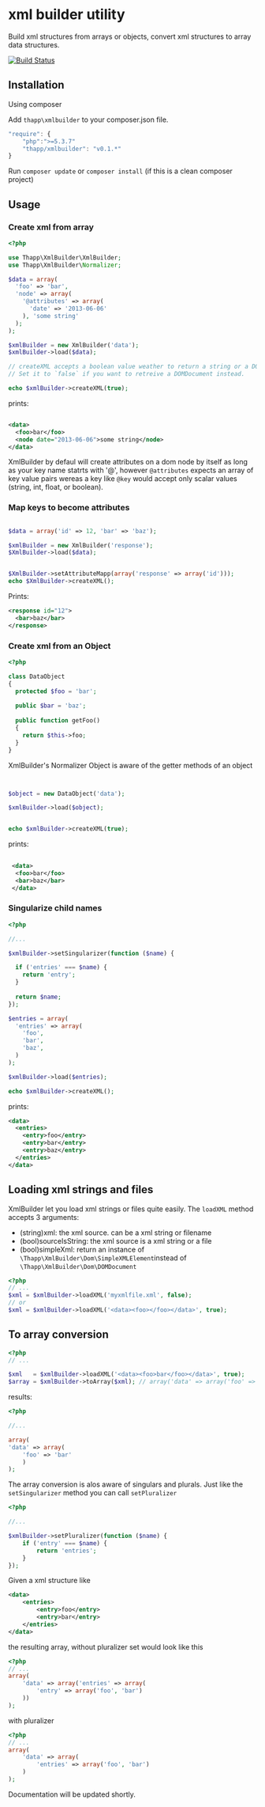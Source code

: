 xml builder utility
==========

Build xml structures from arrays or objects, convert xml structures to array
data structures. 

[![Build Status](https://travis-ci.org/iwyg/xmlbuilder.png?branch=master)](https://travis-ci.org/iwyg/xmlbuilder)



## Installation

Using composer

Add `thapp\xmlbuilder` to your composer.json file.  

```js
"require": {
	"php":">=5.3.7"
	"thapp/xmlbuilder": "v0.1.*"
}
```

Run `composer update` or `composer install` (if this is a clean composer project)

## Usage

### Create xml from array

```php
<?php

use Thapp\XmlBuilder\XmlBuilder;
use Thapp\XmlBuilder\Normalizer;

$data = array(
  'foo' => 'bar',
  'node' => array(
    '@attributes' => array(
      'date' => '2013-06-06'
    ), 'some string'
  );
);

$xmlBuilder = new XmlBuilder('data');
$xmlBuilder->load($data);

// createXML accepts a boolean value weather to return a string or a DOMDocument
// Set it to `false` if you want to retreive a DOMDocument instead.

echo $xmlBuilder->createXML(true); 

```
prints:

```xml

<data>
  <foo>bar</foo>
  <node date="2013-06-06">some string</node>
</data>

```

XmlBuilder by defaul will create attributes on a dom node by itself as long as your key name statrts with '@', 
however `@attributes` expects an array of key value pairs wereas a key like `@key` would accept only scalar values (string, int, float, or boolean). 

### Map keys to become attributes

```php

$data = array('id' => 12, 'bar' => 'baz');

$xmlBuilder = new XmlBuilder('response');
$XmlBuilder->load($data);


$XmlBuilder->setAttributeMapp(array('response' => array('id')));
echo $XmlBuilder->createXML();
```

Prints: 

```xml
<response id="12">
  <bar>baz</bar>
</response>
```


### Create xml from an Object

```php
<?php

class DataObject
{
  protected $foo = 'bar';
  
  public $bar = 'baz';
  
  public function getFoo()
  {
    return $this->foo;
  }
}
```
XmlBuilder's Normalizer Object is aware of the getter methods of an object

```php


$object = new DataObject('data');

$xmlBuilder->load($object);


echo $xmlBuilder->createXML(true);


```

prints:

```xml
 
 <data>
  <foo>bar</foo>
  <bar>baz</bar>
 </data>
```

### Singularize child names

```php
<?php

//...

$xmlBuilder->setSingularizer(function ($name) {

  if ('entries' === $name) {
    return 'entry';
  }
  
  return $name;
});

$entries = array(
  'entries' => array(
    'foo',
    'bar',
    'baz',
  )
);

$xmlBuilder->load($entries);

echo $xmlBuilder->createXML();

````

prints: 

```xml
<data>
  <entries>
    <entry>foo</entry>
    <entry>bar</entry>
    <entry>baz</entry>
  </entries>
</data>
```


## Loading xml strings and files

XmlBuilder let you load xml strings or files quite easily. The `loadXML` method
accepts 3 arguments: 

 - (string)xml: the xml source. can be a xml string or filename
 - (bool)sourceIsString: the xml source is a xml string or a file 
 - (bool)simpleXml: return an instance of
   `\Thapp\XmlBuilder\Dom\SimpleXMLElement`instead of
   `\Thapp\XmlBuilder\Dom\DOMDocument` 

```php
<?php
// ...
$xml = $xmlBuilder->loadXML('myxmlfile.xml', false);
// or
$xml = $xmlBuilder->loadXML('<data><foo></foo></data>', true);
```

## To array conversion

```php
<?php
// ...

$xml   = $xmlBuilder->loadXML('<data><foo>bar</foo></data>', true);
$array = $xmlBuilder->toArray($xml); // array('data' => array('foo' => 'bar')); 

```

results:

```php
<?php

//...

array(
'data' => array(
	'foo' => 'bar'
	)
); 

```

The array conversion is alos aware of singulars and plurals. Just like the
`setSingularizer` method you can call `setPluralizer`

```php
<?php

//...

$xmlBuilder->setPluralizer(function ($name) {
	if ('entry' === $name) {
		return 'entries';
	}
}); 

```
Given a xml structure like

```xml
<data>
	<entries>
		<entry>foo</entry>
		<entry>bar</entry>
	</entries>
</data>
```

the resulting array, without pluralizer set would look like this

```php
<?php
// ...
array(
	'data' => array('entries' => array(
		'entry' => array('foo', 'bar')
	))
);
```

with pluralizer

```php
<?php
// ...
array(
	'data' => array(
		'entries' => array('foo', 'bar')
	)
);
```

Documentation will be updated shortly. 
